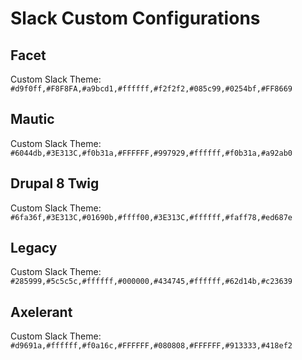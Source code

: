 # Slack Custom Configurations

## Facet
Custom Slack Theme: `#d9f0ff,#F8F8FA,#a9bcd1,#ffffff,#f2f2f2,#085c99,#0254bf,#FF8669`

## Mautic
Custom Slack Theme: `#6044db,#3E313C,#f0b31a,#FFFFFF,#997929,#ffffff,#f0b31a,#a92ab0`

## Drupal 8 Twig
Custom Slack Theme: `#6fa36f,#3E313C,#01690b,#ffff00,#3E313C,#ffffff,#faff78,#ed687e`

## Legacy
Custom Slack Theme: `#285999,#5c5c5c,#ffffff,#000000,#434745,#ffffff,#62d14b,#c23639`

## Axelerant
Custom Slack Theme: `#d9691a,#ffffff,#f0a16c,#FFFFFF,#080808,#FFFFFF,#913333,#418ef2`
